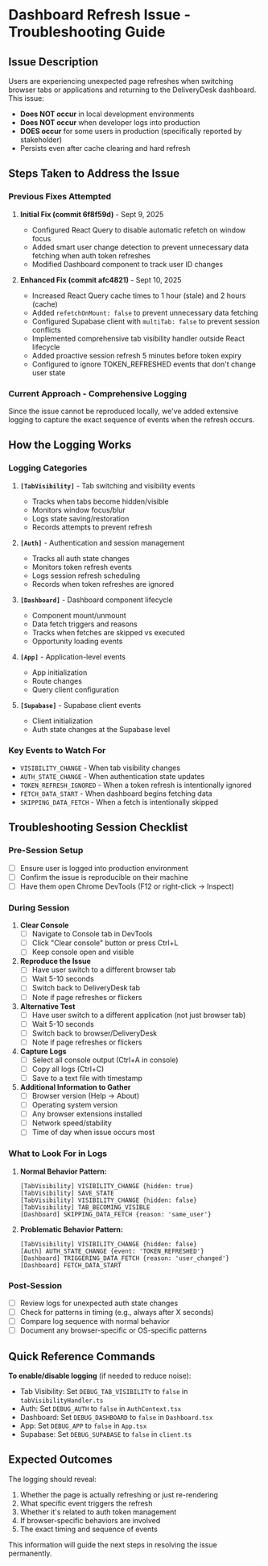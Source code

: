 # Dashboard Refresh Issue - Troubleshooting Guide

## Issue Description

Users are experiencing unexpected page refreshes when switching browser tabs or applications and returning to the DeliveryDesk dashboard. This issue:
- **Does NOT occur** in local development environments
- **Does NOT occur** when developer logs into production
- **DOES occur** for some users in production (specifically reported by stakeholder)
- Persists even after cache clearing and hard refresh

## Steps Taken to Address the Issue

### Previous Fixes Attempted

1. **Initial Fix (commit 6f8f59d)** - Sept 9, 2025
   - Configured React Query to disable automatic refetch on window focus
   - Added smart user change detection to prevent unnecessary data fetching when auth token refreshes
   - Modified Dashboard component to track user ID changes

2. **Enhanced Fix (commit afc4821)** - Sept 10, 2025
   - Increased React Query cache times to 1 hour (stale) and 2 hours (cache)
   - Added `refetchOnMount: false` to prevent unnecessary data fetching
   - Configured Supabase client with `multiTab: false` to prevent session conflicts
   - Implemented comprehensive tab visibility handler outside React lifecycle
   - Added proactive session refresh 5 minutes before token expiry
   - Configured to ignore TOKEN_REFRESHED events that don't change user state

### Current Approach - Comprehensive Logging

Since the issue cannot be reproduced locally, we've added extensive logging to capture the exact sequence of events when the refresh occurs.

## How the Logging Works

### Logging Categories

1. **`[TabVisibility]`** - Tab switching and visibility events
   - Tracks when tabs become hidden/visible
   - Monitors window focus/blur
   - Logs state saving/restoration
   - Records attempts to prevent refresh

2. **`[Auth]`** - Authentication and session management
   - Tracks all auth state changes
   - Monitors token refresh events
   - Logs session refresh scheduling
   - Records when token refreshes are ignored

3. **`[Dashboard]`** - Dashboard component lifecycle
   - Component mount/unmount
   - Data fetch triggers and reasons
   - Tracks when fetches are skipped vs executed
   - Opportunity loading events

4. **`[App]`** - Application-level events
   - App initialization
   - Route changes
   - Query client configuration

5. **`[Supabase]`** - Supabase client events
   - Client initialization
   - Auth state changes at the Supabase level

### Key Events to Watch For

- `VISIBILITY_CHANGE` - When tab visibility changes
- `AUTH_STATE_CHANGE` - When authentication state updates
- `TOKEN_REFRESH_IGNORED` - When a token refresh is intentionally ignored
- `FETCH_DATA_START` - When dashboard begins fetching data
- `SKIPPING_DATA_FETCH` - When a fetch is intentionally skipped

## Troubleshooting Session Checklist

### Pre-Session Setup
- [ ] Ensure user is logged into production environment
- [ ] Confirm the issue is reproducible on their machine
- [ ] Have them open Chrome DevTools (F12 or right-click → Inspect)

### During Session

1. **Clear Console**
   - [ ] Navigate to Console tab in DevTools
   - [ ] Click "Clear console" button or press Ctrl+L
   - [ ] Keep console open and visible

2. **Reproduce the Issue**
   - [ ] Have user switch to a different browser tab
   - [ ] Wait 5-10 seconds
   - [ ] Switch back to DeliveryDesk tab
   - [ ] Note if page refreshes or flickers

3. **Alternative Test**
   - [ ] Have user switch to a different application (not just browser tab)
   - [ ] Wait 5-10 seconds
   - [ ] Switch back to browser/DeliveryDesk
   - [ ] Note if page refreshes or flickers

4. **Capture Logs**
   - [ ] Select all console output (Ctrl+A in console)
   - [ ] Copy all logs (Ctrl+C)
   - [ ] Save to a text file with timestamp

5. **Additional Information to Gather**
   - [ ] Browser version (Help → About)
   - [ ] Operating system version
   - [ ] Any browser extensions installed
   - [ ] Network speed/stability
   - [ ] Time of day when issue occurs most

### What to Look For in Logs

1. **Normal Behavior Pattern:**
   ```
   [TabVisibility] VISIBILITY_CHANGE {hidden: true}
   [TabVisibility] SAVE_STATE
   [TabVisibility] VISIBILITY_CHANGE {hidden: false}
   [TabVisibility] TAB_BECOMING_VISIBLE
   [Dashboard] SKIPPING_DATA_FETCH {reason: 'same_user'}
   ```

2. **Problematic Behavior Pattern:**
   ```
   [TabVisibility] VISIBILITY_CHANGE {hidden: false}
   [Auth] AUTH_STATE_CHANGE {event: 'TOKEN_REFRESHED'}
   [Dashboard] TRIGGERING_DATA_FETCH {reason: 'user_changed'}
   [Dashboard] FETCH_DATA_START
   ```

### Post-Session
- [ ] Review logs for unexpected auth state changes
- [ ] Check for patterns in timing (e.g., always after X seconds)
- [ ] Compare log sequence with normal behavior
- [ ] Document any browser-specific or OS-specific patterns

## Quick Reference Commands

**To enable/disable logging** (if needed to reduce noise):
- Tab Visibility: Set `DEBUG_TAB_VISIBILITY` to `false` in `tabVisibilityHandler.ts`
- Auth: Set `DEBUG_AUTH` to `false` in `AuthContext.tsx`
- Dashboard: Set `DEBUG_DASHBOARD` to `false` in `Dashboard.tsx`
- App: Set `DEBUG_APP` to `false` in `App.tsx`
- Supabase: Set `DEBUG_SUPABASE` to `false` in `client.ts`

## Expected Outcomes

The logging should reveal:
1. Whether the page is actually refreshing or just re-rendering
2. What specific event triggers the refresh
3. Whether it's related to auth token management
4. If browser-specific behaviors are involved
5. The exact timing and sequence of events

This information will guide the next steps in resolving the issue permanently.